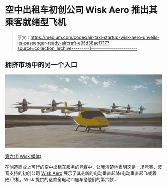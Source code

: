 # 空中出租车初创公司 Wisk Aero 推出其乘客就绪型飞机

> 原文：<https://medium.com/codex/air-taxi-startup-wisk-aero-unveils-its-passenger-ready-aircraft-e96d38aef717?source=collection_archive---------1----------------------->

## 拥挤市场中的另一个入口

![](img/2115103aaf55d23ae0f4534892d81f54.png)

[第六代(Wisk 媒体)](https://youtu.be/RLmeMgXbF9Q)

在创造商业上可行的空中出租车服务的竞赛中，让我清楚地表明这是一场竞赛，波音支持的初创公司 [Wisk Aero](https://wisk.aero/) 展示了其最新的电动垂直起降(电动垂直起飞或着陆)飞机。Wisk 提供的这款全电动四座车是他们的第六款…